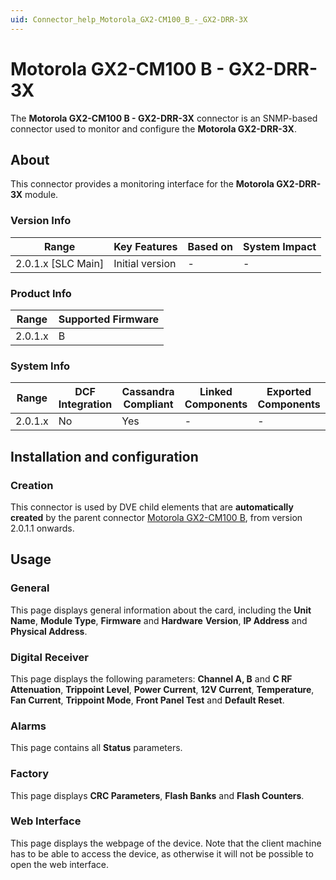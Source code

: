 ```yaml
---
uid: Connector_help_Motorola_GX2-CM100_B_-_GX2-DRR-3X
---
```


# Motorola GX2-CM100 B - GX2-DRR-3X

The **Motorola GX2-CM100 B - GX2-DRR-3X** connector is an SNMP-based connector used to monitor and configure the **Motorola GX2-DRR-3X**.

## About

This connector provides a monitoring interface for the **Motorola GX2-DRR-3X** module.

### Version Info

| Range                | Key Features     | Based on     | System Impact     |
|----------------------|------------------|--------------|-------------------|
| 2.0.1.x [SLC Main]   | Initial version  | -            | -                 |

### Product Info

| Range     | Supported Firmware     |
|-----------|------------------------|
| 2.0.1.x   | B                      |

### System Info

| Range     | DCF Integration     | Cassandra Compliant     | Linked Components     | Exported Components     |
|-----------|---------------------|-------------------------|-----------------------|-------------------------|
| 2.0.1.x   | No                  | Yes                     | -                     | -                       |

## Installation and configuration

### Creation

This connector is used by DVE child elements that are **automatically created** by the parent connector [Motorola GX2-CM100 B](xref:Connector_help_Motorola_GX2-CM100_B), from version 2.0.1.1 onwards.

## Usage

### General

This page displays general information about the card, including the **Unit Name**, **Module Type**, **Firmware** and **Hardware** **Version**, **IP Address** and **Physical Address**.

### Digital Receiver

This page displays the following parameters: **Channel A, B** and **C RF Attenuation**, **Trippoint Level**, **Power Current**, **12V Current**, **Temperature**, **Fan Current**, **Trippoint Mode**, **Front Panel Test** and **Default Reset**.

### Alarms

This page contains all **Status** parameters.

### Factory

This page displays **CRC Parameters**, **Flash Banks** and **Flash Counters**.

### Web Interface

This page displays the webpage of the device. Note that the client machine has to be able to access the device, as otherwise it will not be possible to open the web interface.
